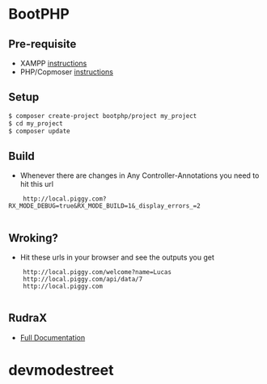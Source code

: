 # BootPHP


## Pre-requisite
- XAMPP [instructions](https://github.com/boilerplatez/docs/blob/master/markdown/xampp/ENV.md)
- PHP/Copmoser [instructions](https://github.com/boilerplatez/docs/blob/master/markdown/php/ENV.md)
## Setup

```bash
$ composer create-project bootphp/project my_project
$ cd my_project
$ composer update
```

## Build
- Whenever there are changes in Any Controller-Annotations you need to hit this url

```
    http://local.piggy.com?RX_MODE_DEBUG=true&RX_MODE_BUILD=1&_display_errors_=2
    
```

## Wroking?
- Hit these urls in your browser and see the outputs you get
```
    http://local.piggy.com/welcome?name=Lucas
    http://local.piggy.com/api/data/7
    http://local.piggy.com
    
```

## RudraX
- [Full Documentation](https://github.com/rudraks/boot/blob/master/README.md)
# devmodestreet
